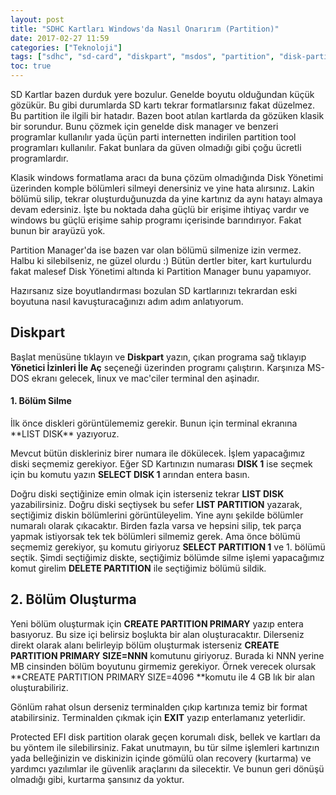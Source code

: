 ```yaml
---
layout: post
title: "SDHC Kartları Windows'da Nasıl Onarırım (Partition)"
date: 2017-02-27 11:59
categories: ["Teknoloji"]
tags: ["sdhc", "sd-card", "diskpart", "msdos", "partition", "disk-partition"]
toc: true
---
```


SD Kartlar bazen durduk yere bozulur. Genelde boyutu olduğundan küçük gözükür. Bu gibi durumlarda SD kartı tekrar formatlarsınız fakat düzelmez. Bu partition ile ilgili bir hatadır. Bazen boot atılan kartlarda da gözüken klasik bir sorundur. Bunu çözmek için genelde disk manager ve benzeri programlar kullanılır yada üçün parti internetten indirilen partition tool programları kullanılır. Fakat bunlara da güven olmadığı gibi çoğu ücretli programlardır.

Klasik windows formatlama aracı da buna çözüm olmadığında Disk Yönetimi üzerinden komple bölümleri silmeyi denersiniz ve yine hata alırsınız. Lakin bölümü silip, tekrar oluşturduğunuzda da yine kartınız da aynı hatayı almaya devam edersiniz. İşte bu noktada daha güçlü bir erişime ihtiyaç vardır ve windows bu güçlü erişime sahip programı içerisinde barındırıyor. Fakat bunun bir arayüzü yok.

Partition Manager'da ise bazen var olan bölümü silmenize izin vermez. Halbu ki silebilseniz, ne güzel olurdu :) Bütün dertler biter, kart kurtulurdu fakat malesef Disk Yönetimi altında ki Partition Manager bunu yapamıyor.

Hazırsanız size boyutlandırması bozulan SD kartlarınızı tekrardan eski boyutuna nasıl kavuşturacağınızı adım adım anlatıyorum.

## Diskpart
Başlat menüsüne tıklayın ve **Diskpart** yazın, çıkan programa sağ tıklayıp **Yönetici İzinleri İle Aç** seçeneği üzerinden programı çalıştırın. Karşınıza MS-DOS ekranı gelecek, linux ve mac'ciler terminal den aşinadır.
<h4>1. Bölüm Silme</h4>
İlk önce diskleri görüntülememiz gerekir. Bunun için terminal ekranına   **LIST DISK**  yazıyoruz.

Mevcut bütün diskleriniz birer numara ile dökülecek. İşlem yapacağımız diski seçmemiz gerekiyor. Eğer SD Kartınızın numarası **DISK 1** ise seçmek için bu komutu yazın **SELECT DISK 1** arından entera basın.

Doğru diski seçtiğinize emin olmak için isterseniz tekrar **LIST DISK** yazabilirsiniz. Doğru diski seçtiysek bu sefer **LIST PARTITION** yazarak, seçtiğimiz diskin bölümlerini görüntüleyelim. Yine aynı şekilde bölümler numaralı olarak çıkacaktır. Birden fazla varsa ve hepsini silip, tek parça yapmak istiyorsak tek tek bölümleri silmemiz gerek.  Ama önce bölümü seçmemiz gerekiyor, şu komutu giriyoruz **SELECT PARTITION 1** ve 1. bölümü seçtik. Şimdi seçtiğimiz diskte, seçtiğimiz bölümde silme işlemi yapacağımız komut girelim **DELETE PARTITION** ile seçtiğimiz bölümü sildik.

## 2. Bölüm Oluşturma
Yeni bölüm oluşturmak için **CREATE PARTITION PRIMARY** yazıp entera basıyoruz. Bu size içi belirsiz boşlukta bir alan oluşturacaktır. Dilerseniz direkt olarak alanı belirleyip bölüm oluşturmak isterseniz **CREATE PARTITION PRIMARY SIZE=NNN** komutunu giriyoruz. Burada ki NNN yerine MB cinsinden bölüm boyutunu girmemiz gerekiyor. Örnek verecek olursak  **CREATE PARTITION PRIMARY SIZE=4096 **komutu ile 4 GB lık bir alan oluşturabiliriz.

Gönlüm rahat olsun derseniz terminalden çıkıp kartınıza temiz bir format atabilirsiniz. Terminalden çıkmak için **EXIT** yazıp enterlamanız yeterlidir.

Protected EFI disk partition olarak geçen korumalı disk, bellek ve kartları da bu yöntem ile silebilirsiniz. Fakat unutmayın, bu tür silme işlemleri kartınızın yada belleğinizin ve diskinizin içinde gömülü olan recovery (kurtarma) ve yardımcı yazılımlar ile güvenlik araçlarını da silecektir. Ve bunun geri dönüşü olmadığı gibi, kurtarma şansınız da yoktur.